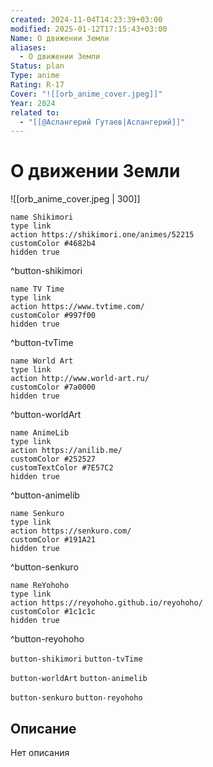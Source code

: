 ```yaml
---
created: 2024-11-04T14:23:39+03:00
modified: 2025-01-12T17:15:43+03:00
Name: О движении Земли
aliases:
  - О движении Земли
Status: plan
Type: anime
Rating: R-17
Cover: "![[orb_anime_cover.jpeg]]"
Year: 2024
related to:
  - "[[@Аслангерий Гутаев|Аслангерий]]"
---
```


# О движении Земли

![[orb_anime_cover.jpeg | 300]]

```button
name Shikimori
type link
action https://shikimori.one/animes/52215
customColor #4682b4
hidden true
```
^button-shikimori

```button
name TV Time
type link
action https://www.tvtime.com/
customColor #997f00
hidden true
```
^button-tvTime

```button
name World Art
type link
action http://www.world-art.ru/
customColor #7a0000
hidden true
```
^button-worldArt

```button
name AnimeLib
type link
action https://anilib.me/
customColor #252527
customTextColor #7E57C2
hidden true
```
^button-animelib

```button
name Senkuro
type link
action https://senkuro.com/
customColor #191A21
hidden true
```
^button-senkuro

```button
name ReYohoho
type link
action https://reyohoho.github.io/reyohoho/
customColor #1c1c1c
hidden true
```
^button-reyohoho

`button-shikimori` `button-tvTime`

`button-worldArt` `button-animelib`

`button-senkuro` `button-reyohoho`

## Описание

Нет описания
